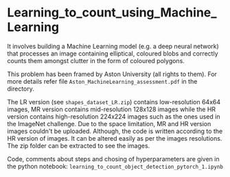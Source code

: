 # Learning_to_count_using_Machine_Learning
It involves building a Machine Learning model (e.g. a deep neural network) that processes an image containing elliptical, coloured blobs and correctly counts them amongst clutter in the form of coloured polygons.
 
 This problem has been framed by Aston University (all rights to them). For more details refer file ```Aston_MachineLearning_assessment.pdf``` in the directory.

The LR version (see ```shapes_dataset_LR.zip```) contains low-resolution 64x64 images, MR version contains mid-resolution 128x128 images while the HR version contains high-resolution 224x224 images such as the ones used in the ImageNet challenge. Due to the space limitation, MR and HR version images couldn't be uploaded. Although, the code is written according to the HR version of images. It can be altered easily as per the images resolutions. The zip folder can be extracted to see the images.

Code, comments about steps and chosing of hyperparameters are given in the python notebook: ```learning_to_count_object_detection_pytorch_1.ipynb``` 
